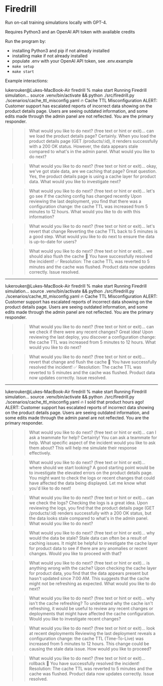 # Firedrill

Run on-call training simulations locally with GPT-4.

Requires Python3 and an OpenAI API token with available credits

Run the program by:
- installing Python3 and pip if not already installed
- installing make if not already installed
- populate .env with your OpenAI API token, see .env.example
- `make setup`
- `make start`


Example interactions:

lukerouker@Lukes-MacBook-Air firedrill % make start
Running Firedrill simulation...
source .venv/bin/activate && python ./src/firedrill.py ./scenarios/cache_ttl_misconfig.yaml
🔥 Cache TTL Misconfiguration
ALERT: Customer support has escalated reports of incorrect data showing on the product details page. Users are seeing outdated information, and some edits made through the admin panel are not reflected. You are the primary responder.


>> What would you like to do next? (free text or hint or exit)...
can we load the product details page?
Certainly. When you load the product details page (GET /products/:id), it renders successfully with a 200 OK status. However, the data appears stale compared to what's in the admin panel. What would you like to do next?

>> What would you like to do next? (free text or hint or exit)...
okay, we've got stale data, are we caching that page?
Great question. Yes, the product details page is using a cache layer for product data. What would you like to investigate next?

>> What would you like to do next? (free text or hint or exit)...
let's go see if the caching config has changed recently
Upon reviewing the last deployment, you find that there was a configuration change: the cache TTL was increased from 5 minutes to 12 hours. What would you like to do with this information?

>> What would you like to do next? (free text or hint or exit)...
let's revert that change
Reverting the cache TTL back to 5 minutes is a good step. What would you like to do next to ensure the data is up-to-date for users?

>> What would you like to do next? (free text or hint or exit)...
we should also flush the cache 
🎉 You have successfully resolved the incident!
✅ Resolution:
The cache TTL was reverted to 5 minutes and the cache was flushed. Product data now updates correctly. Issue resolved.

---

lukerouker@Lukes-MacBook-Air firedrill % make start
Running Firedrill simulation...
source .venv/bin/activate && python ./src/firedrill.py ./scenarios/cache_ttl_misconfig.yaml
🔥 Cache TTL Misconfiguration
ALERT: Customer support has escalated reports of incorrect data showing on the product details page. Users are seeing outdated information, and some edits made through the admin panel are not reflected. You are the primary responder.


>> What would you like to do next? (free text or hint or exit)...
can we check if there were any recent changes?
Great idea! Upon reviewing the last deploy, you discover a configuration change: the cache TTL was increased from 5 minutes to 12 hours. What would you like to do next?

>> What would you like to do next? (free text or hint or exit)...
revert that change and flush the cache 
🎉 You have successfully resolved the incident!
✅ Resolution:
The cache TTL was reverted to 5 minutes and the cache was flushed. Product data now updates correctly. Issue resolved.

--- 

lukerouker@Lukes-MacBook-Air firedrill % make start
Running Firedrill simulation...
source .venv/bin/activate && python ./src/firedrill.py ./scenarios/cache_ttl_misconfig.yaml
🔥 I sold that product hours ago!
ALERT: Customer support has escalated reports of incorrect data showing on the product details page. Users are seeing outdated information, and some edits made through the admin panel are not reflected. You are the primary responder.


>> What would you like to do next? (free text or hint or exit)...
can I ask a teammate for help?
Certainly! You can ask a teammate for help. What specific aspect of the incident would you like to ask them about? This will help me simulate their response effectively.

>> What would you like to do next? (free text or hint or exit)...
where should we start looking?
A good starting point would be to investigate the elevated errors on the product details page. You might want to check the logs or recent changes that could have affected the data being displayed. Let me know what you'd like to do next!

>> What would you like to do next? (free text or hint or exit)...
can we check the logs?
Checking the logs is a great idea. Upon reviewing the logs, you find that the product details page (GET /products/:id) renders successfully with a 200 OK status, but the data looks stale compared to what's in the admin panel. What would you like to do next?

>> What would you like to do next? (free text or hint or exit)...
why would the data be stale?
Stale data can often be a result of caching issues. It might be helpful to investigate the cache layer for product data to see if there are any anomalies or recent changes. Would you like to proceed with that?

>> What would you like to do next? (free text or hint or exit)...
is anything wrong with the cache?
Upon checking the cache layer for product data, you find that the data appears present but hasn't updated since 7:00 AM. This suggests that the cache might not be refreshing as expected. What would you like to do next?

>> What would you like to do next? (free text or hint or exit)...
why isn't the cache refreshing?
To understand why the cache isn't refreshing, it would be useful to review any recent changes or deployments that might have affected the cache configuration. Would you like to investigate recent changes?

>> What would you like to do next? (free text or hint or exit)...
look at recent deployments
Reviewing the last deployment reveals a configuration change: the cache TTL (Time-To-Live) was increased from 5 minutes to 12 hours. This change could be causing the stale data issue. How would you like to proceed?

>> What would you like to do next? (free text or hint or exit)...
rollback
🎉 You have successfully resolved the incident!
Resolution:
The cache TTL was reverted to 5 minutes and the cache was flushed. Product data now updates correctly. Issue resolved.
